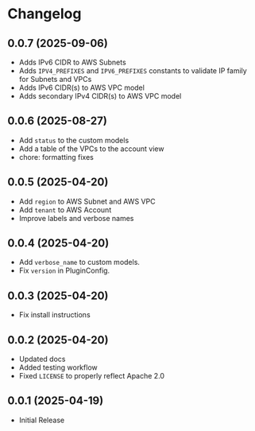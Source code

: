 # Changelog

## 0.0.7 (2025-09-06)

* Adds IPv6 CIDR to AWS Subnets
* Adds `IPV4_PREFIXES` and `IPV6_PREFIXES` constants to validate IP family for Subnets and VPCs
* Adds IPv6 CIDR(s) to AWS VPC model
* Adds secondary IPv4 CIDR(s) to AWS VPC model

## 0.0.6 (2025-08-27)

* Add `status` to the custom models
* Add a table of the VPCs to the account view
* chore: formatting fixes

## 0.0.5 (2025-04-20)

* Add `region` to AWS Subnet and AWS VPC
* Add `tenant` to AWS Account
* Improve labels and verbose names

## 0.0.4 (2025-04-20)

* Add `verbose_name` to custom models.
* Fix `version` in PluginConfig.

## 0.0.3 (2025-04-20)

* Fix install instructions

## 0.0.2 (2025-04-20)

* Updated docs
* Added testing workflow
* Fixed `LICENSE` to properly reflect Apache 2.0

## 0.0.1 (2025-04-19)

* Initial Release
